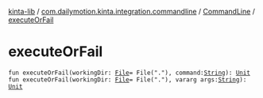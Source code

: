 [kinta-lib](../../index.md) / [com.dailymotion.kinta.integration.commandline](../index.md) / [CommandLine](index.md) / [executeOrFail](./execute-or-fail.md)

# executeOrFail

`fun executeOrFail(workingDir: `[`File`](https://docs.oracle.com/javase/6/docs/api/java/io/File.html)` = File("."), command: `[`String`](https://kotlinlang.org/api/latest/jvm/stdlib/kotlin/-string/index.html)`): `[`Unit`](https://kotlinlang.org/api/latest/jvm/stdlib/kotlin/-unit/index.html)
`fun executeOrFail(workingDir: `[`File`](https://docs.oracle.com/javase/6/docs/api/java/io/File.html)` = File("."), vararg args: `[`String`](https://kotlinlang.org/api/latest/jvm/stdlib/kotlin/-string/index.html)`): `[`Unit`](https://kotlinlang.org/api/latest/jvm/stdlib/kotlin/-unit/index.html)